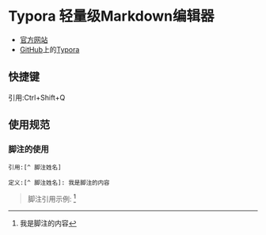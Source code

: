 # Typora 轻量级Markdown编辑器

- [官方网站](https://typora.io/)
- [GitHub](https://zh.wikipedia.org/wiki/GitHub)上的[Typora](https://github.com/typora)

## 快捷键

引用:Ctrl+Shift+Q

## 使用规范

### 脚注的使用

```
引用:[^ 脚注姓名]

定义:[^ 脚注姓名]: 我是脚注的内容
```

> 脚注引用示例:  [^ 我是脚注的名字]
>
> [^ 我是脚注的名字]: 我是脚注的内容

